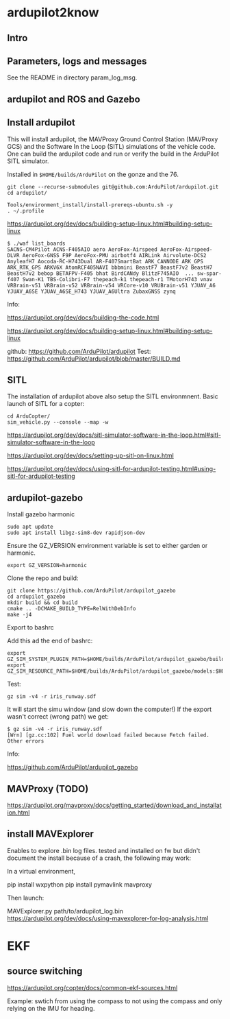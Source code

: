 # ardupilot2know

## Intro

## Parameters, logs and messages

See the README in directory param_log_msg.

## ardupilot and ROS and Gazebo

## Install ardupilot

This will install ardupilot, the MAVProxy Ground Control Station (MAVProxy GCS) and the Software In the Loop (SITL) simulations of the vehicle code. One can build the ardupilot code and run or verify the build in the ArduPilot SITL simulator.

Installed in `$HOME/builds/ArduPilot` on the gonze and the 76.

    git clone --recurse-submodules git@github.com:ArduPilot/ardupilot.git
    cd ardupilot/

    Tools/environment_install/install-prereqs-ubuntu.sh -y
    . ~/.profile


https://ardupilot.org/dev/docs/building-setup-linux.html#building-setup-linux

    $ ./waf list_boards
    SACNS-CM4Pilot ACNS-F405AIO aero AeroFox-Airspeed AeroFox-Airspeed-DLVR AeroFox-GNSS_F9P AeroFox-PMU airbotf4 AIRLink Airvolute-DCS2 AnyleafH7 Aocoda-RC-H743Dual AR-F407SmartBat ARK_CANNODE ARK_GPS ARK_RTK_GPS ARKV6X AtomRCF405NAVI bbbmini BeastF7 BeastF7v2 BeastH7 BeastH7v2 bebop BETAFPV-F405 bhat BirdCANdy BlitzF745AIO  ... sw-spar-f407 Swan-K1 TBS-Colibri-F7 thepeach-k1 thepeach-r1 TMotorH743 vnav VRBrain-v51 VRBrain-v52 VRBrain-v54 VRCore-v10 VRUBrain-v51 YJUAV_A6 YJUAV_A6SE YJUAV_A6SE_H743 YJUAV_A6Ultra ZubaxGNSS zynq

Info:

https://ardupilot.org/dev/docs/building-the-code.html

https://ardupilot.org/dev/docs/building-setup-linux.html#building-setup-linux

github:
https://github.com/ArduPilot/ardupilot
Test:
https://github.com/ArduPilot/ardupilot/blob/master/BUILD.md

## SITL

The installation of ardupilot above also setup the  SITL environmnent.
Basic launch of SITL for a copter:

    cd ArduCopter/
    sim_vehicle.py --console --map -w

https://ardupilot.org/dev/docs/sitl-simulator-software-in-the-loop.html#sitl-simulator-software-in-the-loop

https://ardupilot.org/dev/docs/setting-up-sitl-on-linux.html

https://ardupilot.org/dev/docs/using-sitl-for-ardupilot-testing.html#using-sitl-for-ardupilot-testing


## ardupilot-gazebo

Install gazebo harmonic

    sudo apt update
    sudo apt install libgz-sim8-dev rapidjson-dev

Ensure the GZ_VERSION environment variable is set to either garden or harmonic.

    export GZ_VERSION=harmonic

Clone the repo and build:

    git clone https://github.com/ArduPilot/ardupilot_gazebo
    cd ardupilot_gazebo
    mkdir build && cd build
    cmake .. -DCMAKE_BUILD_TYPE=RelWithDebInfo
    make -j4

Export to bashrc

Add this ad the end of bashrc:

    export GZ_SIM_SYSTEM_PLUGIN_PATH=$HOME/builds/ArduPilot/ardupilot_gazebo/build:${GZ_SIM_SYSTEM_PLUGIN_PATH}
    export GZ_SIM_RESOURCE_PATH=$HOME/builds/ArduPilot/ardupilot_gazebo/models:$HOME/builds/ArduPilot/ardupilot_gazebo/worlds:${GZ_SIM_RESOURCE_PATH}


Test:

    gz sim -v4 -r iris_runway.sdf

It will start the simu window (and slow down the computer!)
If the export wasn't correct (wrong path) we get:

    $ gz sim -v4 -r iris_runway.sdf
    [Wrn] [gz.cc:102] Fuel world download failed because Fetch failed. Other errors


Info:

https://github.com/ArduPilot/ardupilot_gazebo

## MAVProxy (TODO)

https://ardupilot.org/mavproxy/docs/getting_started/download_and_installation.html

## install MAVExplorer

Enables to explore .bin log files.
tested and installed on fw but didn't document the install because of a crash, the following may work:


In a virtual environment, 

pip install wxpython
pip install  pymavlink mavproxy

Then launch:

MAVExplorer.py path/to/ardupilot_log.bin
https://ardupilot.org/dev/docs/using-mavexplorer-for-log-analysis.html

# EKF

## source switching

https://ardupilot.org/copter/docs/common-ekf-sources.html

Example: swtich from using the compass to not using the compass and only relying on the IMU for heading.

